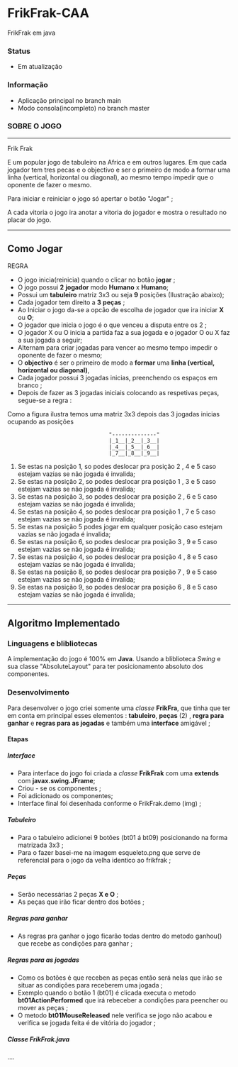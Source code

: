 # FrikFrak-CAA
FrikFrak em java

### Status
* Em atualização 

### Informação 
- Aplicação principal no branch main
- Modo consola(incompleto) no branch master

### SOBRE O JOGO
-------------------------------------------------------------------------------------------------

Frik Frak

E um popular jogo de tabuleiro na Africa e em outros lugares. Em que cada jogador tem tres 
pecas e o objectivo e ser o primeiro de modo a formar uma linha (vertical, horizontal ou diagonal),
ao mesmo tempo impedir que o oponente de fazer o mesmo.

Para iniciar e reiniciar o jogo só apertar o botão "Jogar" ;

A cada vitoria o jogo ira anotar a vitoria do jogador e mostra o resultado no placar do jogo.

--------------------------------------------------------------------------------------------------
## Como Jogar 

REGRA

- O jogo inicia(reinicia) quando o clicar no botão __jogar__ ;
- O jogo possui __2__ **jogador** modo __Humano__ x __Humano__;
- Possui um __tabuleiro__ matriz 3x3 ou seja __9__ posições (Ilustração abaixo); 
- Cada jogador tem direito a __3__ **peças** ;
- Ao Iniciar o jogo da-se a opcão de escolha de jogador que ira iniciar __X__ ou **O**;
- O jogador que inicia o jogo é o que venceu a disputa entre os 2 ;
- O jogador X ou O inicia a partida faz a sua jogada e o jogador O ou X faz a sua jogada a seguir;
- Alternam para criar jogadas para vencer ao mesmo tempo impedir o oponente de fazer o mesmo;
- O __objectivo__ é ser o primeiro de modo a __formar__ uma **linha (vertical, horizontal ou diagonal)**,
- Cada jogador possui 3 jogadas inicias, preenchendo os espaços em branco ;
- Depois de fazer as 3 jogadas iniciais colocando as respetivas peças, segue-se a regra :

Como a figura ilustra temos uma matriz 3x3 depois das 3  jogadas  inicias ocupando as posições

                                    "--------------"
                                    |_1__|_2__|_3__|
                                    |_4__|_5__|_6__|
                                    |_7__|_8__|_9__|

1. Se estas na posição 1, so podes deslocar pra posição 2 , 4 e 5 caso estejam vazias se não jogada é invalida;
2. Se estas na posição 2, so podes deslocar pra posição 1 , 3 e 5 caso estejam vazias se não jogada é invalida;
3. Se estas na posição 3, so podes deslocar pra posição 2 , 6 e 5 caso estejam vazias se não jogada é invalida;
4. Se estas na posição 4, so podes deslocar pra posição 1 , 7 e 5 caso estejam vazias se não jogada é invalida;
5. Se estas na posição 5 podes jogar em qualquer posição caso estejam vazias se não jogada é invalida;
6. Se estas na posição 6, so podes deslocar pra posição 3 , 9 e 5 caso estejam vazias se não jogada é invalida;
7. Se estas na posição 4, so podes deslocar pra posição 4 , 8 e 5 caso estejam vazias se não jogada é invalida;
8. Se estas na posição 8, so podes deslocar pra posição 7 , 9 e 5 caso estejam vazias se não jogada é invalida;
9. Se estas na posição 9, so podes deslocar pra posição 6 , 8 e 5 caso estejam vazias se não jogada é invalida;

--------------------------------------------------------------------------------------------------
## Algoritmo Implementado

### Linguagens e blibliotecas

A implementação do jogo é 100% em **Java**. Usando a bliblioteca *Swing* e sua classe  "AbsoluteLayout" para ter
posicionamento absoluto dos componentes.

### Desenvolvimento 

Para desenvolver o jogo criei somente uma *classe* **FrikFra**, que tinha que ter em conta em principal esses elementos : **tabuleiro**, **peças** (2) , **regra para ganhar** e **regras para as jogadas** e também uma **interface** amigável ;

#### Etapas

##### Interface
- Para interface do  jogo foi criada a *classe* **FrikFrak** com uma **extends** com **javax.swing.JFrame**;
- Criou - se os componentes ;
- Foi adicionado os componentes; 
- Interface final foi desenhada conforme o FrikFrak.demo (img) ;

##### Tabuleiro
- Para o tabuleiro adicionei 9 botões (bt01 á bt09)  posicionando na forma matrizada 3x3 ;
- Para o fazer basei-me na imagem esqueleto.png que serve de referencial para o jogo da velha identico ao frikfrak ;

##### Peças 
- Serão necessárias 2 peças **X e O** ;
- As peças que irão ficar dentro dos botões ;

##### Regras para ganhar
- As regras pra ganhar o jogo ficarão todas dentro do metodo ganhou() que recebe as condições para ganhar ;

##### Regras para as jogadas 
- Como os botões é que receben as peças então será nelas que irão se situar as condições para receberem uma jogada ;
- Exemplo quando o botão 1 (bt01) é clicada executa o metodo **bt01ActionPerformed** que irá rebeceber a condições para peencher ou mover as peças ;
- O metodo **bt01MouseReleased** nele verifica se jogo não acabou e verifica se jogada feita é de vitória do jogador ;

##### Classe FrikFrak.java
....







